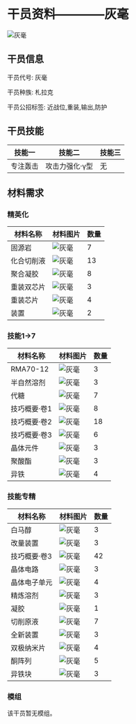# 干员资料————灰毫

![灰毫](./oprImages/灰毫.png)

## 干员信息

干员代号: 灰毫

干员种族: 札拉克

干员公招标签: 近战位,重装,输出,防护

## 干员技能

| 技能一       | 技能二   | 技能三 |
| ------------ | -------- | ------ |
| 专注轰击 | 攻击力强化·γ型 | 无 |

## 材料需求

### 精英化

| 材料名称      | 材料图片 | 数量  |
|---------|---------|-----|
| 固源岩 | ![灰毫](./matIcons/固源岩.png)  |   7  |
| 化合切削液 | ![灰毫](./matIcons/化合切削液.png)  |   13  |
| 聚合凝胶 | ![灰毫](./matIcons/聚合凝胶.png)  |   8  |
| 重装双芯片 | ![灰毫](./matIcons/重装双芯片.png)  |   3  |
| 重装芯片 | ![灰毫](./matIcons/重装芯片.png)  |   4  |
| 装置 | ![灰毫](./matIcons/装置.png)  |   2  |

### 技能1→7

| 材料名称      | 材料图片 | 数量  |
|---------|---------|-----|
| RMA70-12 | ![灰毫](./matIcons/RMA70-12.png)  |   3  |
| 半自然溶剂 | ![灰毫](./matIcons/半自然溶剂.png)  |   3  |
| 代糖 | ![灰毫](./matIcons/代糖.png)  |   7  |
| 技巧概要·卷1 | ![灰毫](./matIcons/技巧概要·卷1.png)  |   8  |
| 技巧概要·卷2 | ![灰毫](./matIcons/技巧概要·卷2.png)  |   18  |
| 技巧概要·卷3 | ![灰毫](./matIcons/技巧概要·卷3.png)  |   6  |
| 晶体元件 | ![灰毫](./matIcons/晶体元件.png)  |   3  |
| 聚酸酯 | ![灰毫](./matIcons/聚酸酯.png)  |   3  |
| 异铁 | ![灰毫](./matIcons/异铁.png)  |   4  |

### 技能专精

| 材料名称      | 材料图片 | 数量  |
|---------|---------|-----|
| 白马醇 | ![灰毫](./matIcons/白马醇.png)  |   3  |
| 改量装置 | ![灰毫](./matIcons/改量装置.png)  |   3  |
| 技巧概要·卷3 | ![灰毫](./matIcons/技巧概要·卷3.png)  |   42  |
| 晶体电路 | ![灰毫](./matIcons/晶体电路.png)  |   3  |
| 晶体电子单元 | ![灰毫](./matIcons/晶体电子单元.png)  |   4  |
| 精炼溶剂 | ![灰毫](./matIcons/精炼溶剂.png)  |   3  |
| 凝胶 | ![灰毫](./matIcons/凝胶.png)  |   1  |
| 切削原液 | ![灰毫](./matIcons/切削原液.png)  |   7  |
| 全新装置 | ![灰毫](./matIcons/全新装置.png)  |   3  |
| 双极纳米片 | ![灰毫](./matIcons/双极纳米片.png)  |   4  |
| 酮阵列 | ![灰毫](./matIcons/酮阵列.png)  |   5  |
| 异铁块 | ![灰毫](./matIcons/异铁块.png)  |   3  |

### 模组

该干员暂无模组。
